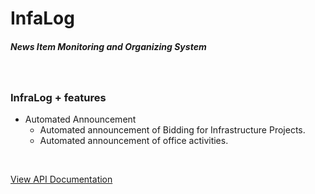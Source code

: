 # InfaLog

##### News Item Monitoring and Organizing System
&nbsp;

### InfraLog + features
* Automated Announcement
    * Automated announcement of Bidding for Infrastructure Projects.
    * Automated announcement of office activities.


&nbsp;
&nbsp;
&nbsp;



[View API Documentation](https://documenter.getpostman.com/view/17455584/2s83zpHfSa)
